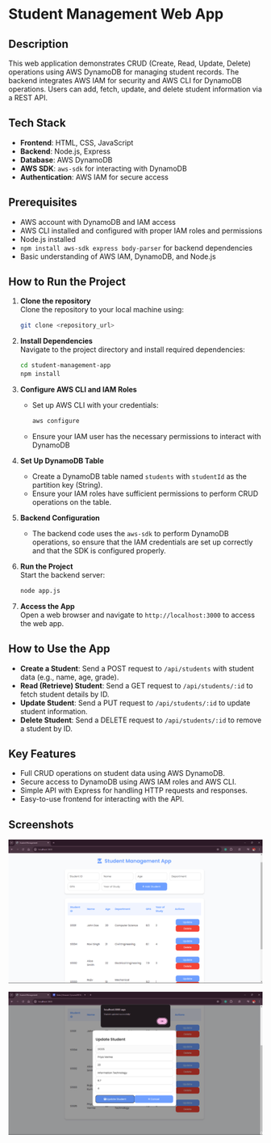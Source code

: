 # Student Management Web App

## Description
This web application demonstrates CRUD (Create, Read, Update, Delete) operations using AWS DynamoDB for managing student records. The backend integrates AWS IAM for security and AWS CLI for DynamoDB operations. Users can add, fetch, update, and delete student information via a REST API.

## Tech Stack
- **Frontend**: HTML, CSS, JavaScript
- **Backend**: Node.js, Express
- **Database**: AWS DynamoDB
- **AWS SDK**: `aws-sdk` for interacting with DynamoDB
- **Authentication**: AWS IAM for secure access

## Prerequisites
- AWS account with DynamoDB and IAM access
- AWS CLI installed and configured with proper IAM roles and permissions
- Node.js installed
- `npm install aws-sdk express body-parser` for backend dependencies
- Basic understanding of AWS IAM, DynamoDB, and Node.js

## How to Run the Project

1. **Clone the repository**  
   Clone the repository to your local machine using:
   ```bash
   git clone <repository_url>
   ```

2. **Install Dependencies**  
   Navigate to the project directory and install required dependencies:
   ```bash
   cd student-management-app
   npm install
   ```

3. **Configure AWS CLI and IAM Roles**  
   - Set up AWS CLI with your credentials:
     ```bash
     aws configure
     ```
   - Ensure your IAM user has the necessary permissions to interact with DynamoDB

4. **Set Up DynamoDB Table**  
   - Create a DynamoDB table named `students` with `studentId` as the partition key (String).
   - Ensure your IAM roles have sufficient permissions to perform CRUD operations on the table.

5. **Backend Configuration**  
   - The backend code uses the `aws-sdk` to perform DynamoDB operations, so ensure that the IAM credentials are set up correctly and that the SDK is configured properly.

6. **Run the Project**  
   Start the backend server:
   ```bash
   node app.js
   ```

7. **Access the App**  
   Open a web browser and navigate to `http://localhost:3000` to access the web app.

## How to Use the App

- **Create a Student**: Send a POST request to `/api/students` with student data (e.g., name, age, grade).
- **Read (Retrieve) Student**: Send a GET request to `/api/students/:id` to fetch student details by ID.
- **Update Student**: Send a PUT request to `/api/students/:id` to update student information.
- **Delete Student**: Send a DELETE request to `/api/students/:id` to remove a student by ID.

## Key Features
- Full CRUD operations on student data using AWS DynamoDB.
- Secure access to DynamoDB using AWS IAM roles and AWS CLI.
- Simple API with Express for handling HTTP requests and responses.
- Easy-to-use frontend for interacting with the API.

## Screenshots
![Student Management App Screenshot](1.png)


![Student Management App Screenshot](2.png)
